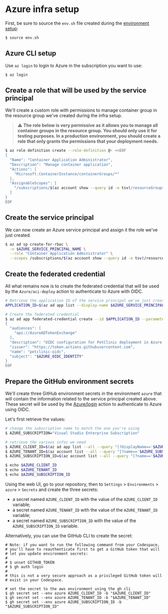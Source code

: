 # Azure infra setup

First, be sure to source the `env.sh` file created during the [environment setup](../env-setup/env-setup.md):

```bash
$ source env.sh
```
## Azure CLI setup

Use `az login` to login to Azure in the subscription you want to use:

```bash
$ az login
```

## Create a role that will be used by the service principal

We'll create a custom role with permissions to manage container group in the resource group we've created during the infra setup.

> ⚠️ **The role below is very permissive as it allows you to manage all container groups in the resource group. You should only use it for testing purposes. In a production environment, you should create a role that only grants the permissions that your deployment needs.**

```bash
$ az role definition create --role-definition @- <<EOF
{
  "Name": "Container Application Administrator",
  "Description": "Manage container application",
  "Actions": [
    "Microsoft.ContainerInstance/containerGroups/*"
  ],
  "AssignableScopes": [
    "/subscriptions/$(az account show --query id -o tsv)/resourceGroups/$AZURE_RESOURCE_GROUP"
  ]
}
EOF
```

## Create the service principal

We can now create an Azure service principal and assign it the role we've just created.

```bash
$ az ad sp create-for-rbac \
  -n $AZURE_SERVICE_PRINCIPAL_NAME \
  --role "Container Application Administrator" \
  --scopes /subscriptions/$(az account show --query id -o tsv)/resourceGroups/$AZURE_RESOURCE_GROUP
```

## Create the federated credential

All what remains now is to create the federated credential that will be used by the `Azure/aci-deploy` action to authenticate to Azure with OIDC.

```bash
# Retrieve the application ID of the service principal we've just created
APPLICATION_ID=$(az ad app list --display-name $AZURE_SERVICE_PRINCIPAL_NAME --query [].appId -o tsv)

# Create the federated credential
$ az ad app federated-credential create --id $APPLICATION_ID --parameters @- <<EOF
{
  "audiences": [
    "api://AzureADTokenExchange"
  ],
  "description": "OIDC configuration for PetClinic deployment in Azure Container Instance",
  "issuer": "https://token.actions.githubusercontent.com",
  "name": "petclinic-oidc",
  "subject": "$AZURE_OIDC_IDENTITY"
}
EOF
```

## Prepare the GitHub environment secrets


We'll create three GitHub environment secrets in the environment `azure` that will contain the information related to the service principal created above. These secret will be used by the [Azure/login](../../.github/workflows/deploy-to-azure-aci.yml#L56-L61) action to authenticate to Azure using OIDC.

Let's first retrieve the values:
```bash
# change the subscription name to match the one you're using
$ AZURE_SUBSCRIPTION="Visual Studio Enterprise Subscription"

# retrieve the various infos we need
$ AZURE_CLIENT_ID=$(az ad app list --all --query "[?displayName=='$AZURE_SERVICE_PRINCIPAL_NAME'].appId" --output tsv)
$ AZURE_TENANT_ID=$(az account list --all --query "[?name=='$AZURE_SUBSCRIPTION'].tenantId" --output tsv)
$ AZURE_SUBSCRIPTION_ID=$(az account list --all --query "[?name=='$AZURE_SUBSCRIPTION'].id" --output tsv)

$ echo $AZURE_CLIENT_ID
$ echo $AZURE_TENANT_ID
$ echo $AZURE_SUBSCRIPTION_ID
```

Using the web UI, go to your repository, then to `Settings` > `Environments` > `azure` > `Secrets` and create the three secrets:
* a secret named `AZURE_CLIENT_ID` with the value of the `AZURE_CLIENT_ID` variable;
* a secret named `AZURE_TENANT_ID` with the value of the `AZURE_TENANT_ID` variable;
* a secret named `AZURE_SUBSCRIPTION_ID` with the value of the `AZURE_SUBSCRIPTION_ID` variable.

Alternatively, you can use the GitHub CLI to create the secret:
```
# Note: if you want to run the following command from your Codespace, 
# you'll have to reauthenticate first to get a GitHub token that will
# let you update environment secrets:
#
# $ unset GITHUB_TOKEN
# $ gh auth login
#
# this is not a very secure approach as a privileged GitHub token will
# exist in your Codespace.

# set the secret to the aws environment using the gh cli
$ gh secret set --env azure AZURE_CLIENT_ID -b "$AZURE_CLIENT_ID"
$ gh secret set --env azure AZURE_TENANT_ID -b "$AZURE_TENANT_ID"
$ gh secret set --env azure AZURE_SUBSCRIPTION_ID -b "$AZURE_SUBSCRIPTION_ID"
```